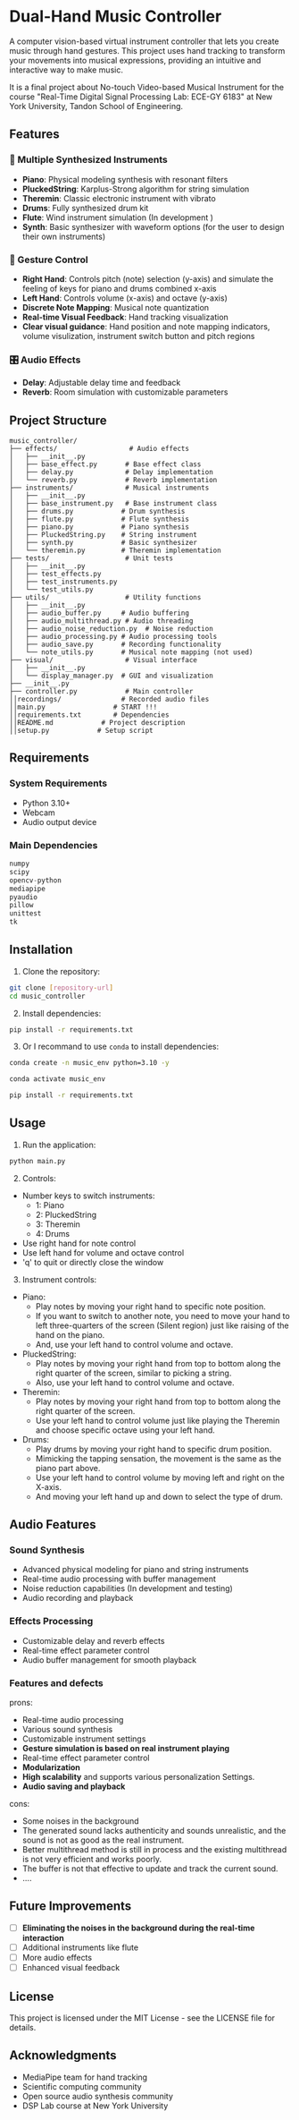 # Dual-Hand Music Controller

A computer vision-based virtual instrument controller that lets you create music through hand gestures. This project uses hand tracking to transform your movements into musical expressions, providing an intuitive and interactive way to make music.

It is a final project about No-touch Video-based Musical Instrument for the course "Real-Time Digital Signal Processing Lab: ECE-GY 6183" at New York University, Tandon School of Engineering.

## Features

### 🎹 Multiple Synthesized Instruments

- **Piano**: Physical modeling synthesis with resonant filters
- **PluckedString**: Karplus-Strong algorithm for string simulation
- **Theremin**: Classic electronic instrument with vibrato
- **Drums**: Fully synthesized drum kit
- **Flute**: Wind instrument simulation (In development )
- **Synth**: Basic synthesizer with waveform options  (for the user to design their own instruments)

### 🎯 Gesture Control

- **Right Hand**: Controls pitch (note) selection (y-axis) and simulate the feeling of keys for piano and drums combined x-axis
- **Left Hand**: Controls volume (x-axis) and octave (y-axis)
- **Discrete Note Mapping**: Musical note quantization
- **Real-time Visual Feedback**: Hand tracking visualization
- **Clear visual guidance**: Hand position and note mapping indicators, volume visulization, instrument switch button and pitch regions

### 🎛️ Audio Effects

- **Delay**: Adjustable delay time and feedback
- **Reverb**: Room simulation with customizable parameters

## Project Structure

```tree
music_controller/
├── effects/                  # Audio effects
│   ├── __init__.py
│   ├── base_effect.py       # Base effect class
│   ├── delay.py             # Delay implementation
│   └── reverb.py            # Reverb implementation
├── instruments/             # Musical instruments
│   ├── __init__.py
│   ├── base_instrument.py   # Base instrument class
│   ├── drums.py            # Drum synthesis
│   ├── flute.py            # Flute synthesis
│   ├── piano.py            # Piano synthesis
│   ├── PluckedString.py    # String instrument
│   ├── synth.py            # Basic synthesizer
│   └── theremin.py         # Theremin implementation
├── tests/                   # Unit tests
│   ├── __init__.py
│   ├── test_effects.py
│   ├── test_instruments.py
│   └── test_utils.py
├── utils/                   # Utility functions
│   ├── __init__.py
│   ├── audio_buffer.py     # Audio buffering
│   ├── audio_multithread.py # Audio threading
│   ├── audio_noise_reduction.py  # Noise reduction
│   ├── audio_processing.py # Audio processing tools
│   ├── audio_save.py       # Recording functionality
│   └── note_utils.py       # Musical note mapping (not used)
├── visual/                  # Visual interface
│   ├── __init__.py
│   └── display_manager.py  # GUI and visualization
├── __init__.py
├── controller.py            # Main controller
││recordings/               # Recorded audio files
││main.py                 # START !!!
││requirements.txt        # Dependencies
││README.md            # Project description
││setup.py            # Setup script
```

## Requirements

### System Requirements

- Python 3.10+
- Webcam
- Audio output device

### Main Dependencies

```python
numpy
scipy
opencv-python
mediapipe
pyaudio
pillow
unittest
tk
```

## Installation

1. Clone the repository:
```bash
git clone [repository-url]
cd music_controller
```

2. Install dependencies:
```bash
pip install -r requirements.txt
```

3. Or I recommand to use `conda` to install dependencies:

```bash
conda create -n music_env python=3.10 -y
```

```bash
conda activate music_env
```

```bash
pip install -r requirements.txt
```

## Usage

1. Run the application:
```bash
python main.py
```

2. Controls:
- Number keys to switch instruments:
  - 1: Piano
  - 2: PluckedString
  - 3: Theremin
  - 4: Drums
- Use right hand for note control
- Use left hand for volume and octave control
- 'q' to quit or directly close the window

3. Instrument controls:

- Piano:
  - Play notes by moving your right hand to specific note position. 
  - If you want to switch to another note, you need to move your hand to left three-quarters of the screen (Silent region) just like raising of the hand on the piano. 
  - And, use your left hand to control volume and octave.
- PluckedString:
  - Play notes by moving your right hand from top to bottom along the right quarter of the screen, similar to picking a string.
  - Also, use your left hand to control volume and octave.
- Theremin:
  - Play notes by moving your right hand from top to bottom along the right quarter of the screen.
  - Use your left hand to control volume just like playing the Theremin and choose specific octave using your left hand.
- Drums:
  - Play drums by moving your right hand to specific drum position.
  - Mimicking the tapping sensation, the movement is the same as the piano part above.
  - Use your left hand to control volume by moving left and right on the X-axis.
  - And moving your left hand up and down to select the type of drum.

## Audio Features

### Sound Synthesis
- Advanced physical modeling for piano and string instruments
- Real-time audio processing with buffer management
- Noise reduction capabilities (In development and testing)
- Audio recording and playback

### Effects Processing
- Customizable delay and reverb effects
- Real-time effect parameter control
- Audio buffer management for smooth playback

### Features and defects

prons:
- Real-time audio processing
- Various sound synthesis
- Customizable instrument settings
- **Gesture simulation is based on real instrument playing**
- Real-time effect parameter control
- **Modularization**
- **High scalability** and supports various personalization Settings.
- **Audio saving and playback**

cons:
- Some noises in the background
- The generated sound lacks authenticity and sounds unrealistic, and the sound is not as good as the real instrument.
- Better multithread method is still in process and the existing multithread is not very efficient and works poorly.
- The buffer is not that effective to update and track the current sound.
- ....

## Future Improvements

- [ ] **Eliminating the noises in the background during the real-time interaction**
- [ ] Additional instruments like flute
- [ ] More audio effects
- [ ] Enhanced visual feedback

## License

This project is licensed under the MIT License - see the LICENSE file for details.

## Acknowledgments

- MediaPipe team for hand tracking
- Scientific computing community
- Open source audio synthesis community
- DSP Lab course at New York University
